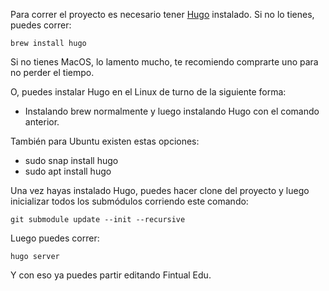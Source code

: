 Para correr el proyecto es necesario tener [Hugo](https://gohugo.io/) instalado. Si no lo tienes, puedes correr:

```
brew install hugo
```

Si no tienes MacOS, lo lamento mucho, te recomiendo comprarte uno para no perder el tiempo.

O, puedes instalar Hugo en el Linux de turno de la siguiente forma:

- Instalando brew normalmente y luego instalando Hugo con el comando anterior.

También para Ubuntu existen estas opciones:

- sudo snap install hugo
- sudo apt  install hugo


Una vez hayas instalado Hugo, puedes hacer clone del proyecto y luego inicializar todos los submódulos corriendo este comando:

```
git submodule update --init --recursive
```

Luego puedes correr:

```
hugo server
```

Y con eso ya puedes partir editando Fintual Edu.
